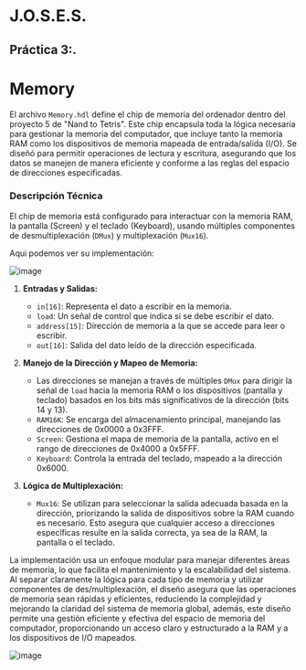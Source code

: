 # J.O.S.E.S.
## Práctica 3:.


# Memory


El archivo `Memory.hdl` define el chip de memoria del ordenador dentro del proyecto 5 de "Nand to Tetris". Este chip encapsula toda la lógica necesaria para gestionar la memoria del computador, que incluye tanto la memoria RAM como los dispositivos de memoria mapeada de entrada/salida (I/O). Se diseñó para permitir operaciones de lectura y escritura, asegurando que los datos se manejen de manera eficiente y conforme a las reglas del espacio de direcciones especificadas.

### Descripción Técnica
El chip de memoria está configurado para interactuar con la memoria RAM, la pantalla (Screen) y el teclado (Keyboard), usando múltiples componentes de desmultiplexación (`DMux`) y multiplexación (`Mux16`). 

Aqui podemos ver su implementación:

![image](https://github.com/user-attachments/assets/777c0845-38e4-4759-98a7-f758460c3c25)


1. **Entradas y Salidas:**
   - `in[16]`: Representa el dato a escribir en la memoria.
   - `load`: Un señal de control que indica si se debe escribir el dato.
   - `address[15]`: Dirección de memoria a la que se accede para leer o escribir.
   - `out[16]`: Salida del dato leído de la dirección especificada.

2. **Manejo de la Dirección y Mapeo de Memoria:**
   - Las direcciones se manejan a través de múltiples `DMux` para dirigir la señal de `load` hacia la memoria RAM o los dispositivos (pantalla y teclado) basados en los bits más significativos de la dirección (bits 14 y 13).
   - `RAM16K`: Se encarga del almacenamiento principal, manejando las direcciones de 0x0000 a 0x3FFF.
   - `Screen`: Gestiona el mapa de memoria de la pantalla, activo en el rango de direcciones de 0x4000 a 0x5FFF.
   - `Keyboard`: Controla la entrada del teclado, mapeado a la dirección 0x6000.

3. **Lógica de Multiplexación:**
   - `Mux16`: Se utilizan para seleccionar la salida adecuada basada en la dirección, priorizando la salida de dispositivos sobre la RAM cuando es necesario. Esto asegura que cualquier acceso a direcciones específicas resulte en la salida correcta, ya sea de la RAM, la pantalla o el teclado.


La implementación usa un enfoque modular para manejar diferentes áreas de memoria, lo que facilita el mantenimiento y la escalabilidad del sistema. Al separar claramente la lógica para cada tipo de memoria y utilizar componentes de des/multiplexación, el diseño asegura que las operaciones de memoria sean rápidas y eficientes, reduciendo la complejidad y mejorando la claridad del sistema de memoria global, además, este diseño permite una gestión eficiente y efectiva del espacio de memoria del computador, proporcionando un acceso claro y estructurado a la RAM y a los dispositivos de I/O mapeados. 

![image](https://github.com/user-attachments/assets/b7e5be9d-04bf-4099-9f78-4f9134b3072d)
